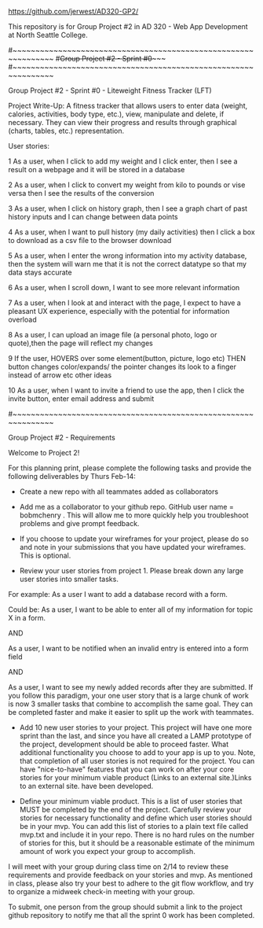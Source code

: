 https://github.com/jerwest/AD320-GP2/

This repository is for Group Project #2 in AD 320 - Web App Development at North
Seattle College.

#~~~~~~~~~~~~~~~~~~~~~~~~~~~~~~~~~~~~~~~~~~~~~~~~~~~~~~~~~~~~~~~
#~~~~~~~~~~~~~~~~Group Project #2 - Sprint #0~~~~~~~~~~~~~~~~~~~
#~~~~~~~~~~~~~~~~~~~~~~~~~~~~~~~~~~~~~~~~~~~~~~~~~~~~~~~~~~~~~~~

Group Project #2 - Sprint #0 - Liteweight Fitness Tracker (LFT)

Project Write-Up:  A fitness tracker that allows users to enter data (weight,
calories, activities, body type, etc.), view, manipulate and delete, if
necessary. They can view their progress and results through graphical (charts,
tables, etc.) representation.

User stories:

1  As a user, when I click to add my weight and I click enter,
	then I see a result on a webpage and it will be stored in a
	database

2  As a user, when I click  to convert my weight from kilo to pounds
	or vise versa then I see the results of the conversion

3  As a user, when I click on history graph, then I see a graph
	chart of past history inputs and I can change between data points

4  As a user, when I want to pull history (my daily activities)
	then I click a box to download as a csv file to the browser download

5  As a user, when I enter the wrong information into my activity
	database, then the system will warn me that it is not the correct
	datatype so that my data stays accurate

6  As a user, when I scroll down, I want to see more relevant
	information

7  As a user, when I look at and interact with the page, I expect
	to have a pleasant UX experience, especially with the potential
	for information overload

8  As a user, I can upload an image file (a personal photo, logo
	or quote),then the page will reflect my changes

9  If the user, HOVERS over some element(button, picture, logo etc)
	THEN button changes color/expands/ the pointer changes its look
	to a finger instead of arrow etc other ideas

10  As a user, when I want to invite a friend to use the app,
	then I click the invite button, enter email address and submit

#~~~~~~~~~~~~~~~~~~~~~~~~~~~~~~~~~~~~~~~~~~~~~~~~~~~~~~~~~~~~~~~

Group Project #2 - Requirements

Welcome to Project 2!

For this planning print, please complete the following tasks and provide the following deliverables by Thurs Feb-14:

- Create a new repo with all teammates added as collaborators

- Add me as a collaborator to your github repo. GitHub user name = bobmchenry . This will allow me to more quickly help you troubleshoot problems and give prompt feedback.

- If you choose to update your wireframes for your project, please do so and note in your submissions that you have updated your wireframes. This is optional.

- Review your user stories from project 1. Please break down any large user stories into smaller tasks.

For example:
As a user I want to add a database record with a form.

Could be:
As a user, I want to be able to enter all of my information for topic X in a form.

AND

As a user, I want to be notified when an invalid entry is entered into a form field

AND

As a user, I want to see my newly added records after they are submitted.
If you follow this paradigm, your one user story that is a large chunk of work is now 3 smaller tasks that combine to accomplish the same goal. They can be completed faster and make it easier to split up the work with teammates.

- Add 10 new user stories to your project. This project will have one more sprint than the last, and since you have all  created a LAMP prototype of the project, development should be able to proceed faster. What additional functionality you choose to add to your app is up to you. Note, that completion of all user stories is not required for the project. You can have "nice-to-have" features that you can work on after your core stories for your minimum viable product (Links to an external site.)Links to an external site. have been developed.

- Define your minimum viable product. This is a list of user stories that MUST be completed by the end of the project. Carefully review your stories for necessary functionality and define which user stories should be in your mvp. You can add this list of stories to a plain text file called mvp.txt and include it in your repo. There is no hard rules on the number of stories for this, but it should be a reasonable estimate of the minimum amount of work you expect your group to accomplish.

I will meet with your group during class time on 2/14 to review these requirements and provide feedback on your stories and mvp. As mentioned in class, please also try your best to adhere to the git flow workflow, and try to organize a midweek check-in meeting with your group.

To submit, one person from the group should submit a link to the project github repository to notify me that all the sprint 0 work has been completed.
